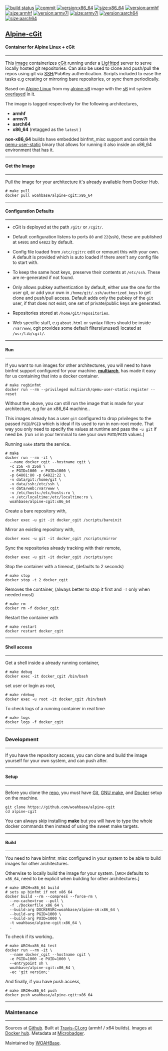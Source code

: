 [![build status][251]][232] [![commit][255]][231] [![version:x86_64][256]][235] [![size:x86_64][257]][235] [![version:armhf][258]][236] [![size:armhf][259]][236] [![version:armv7l][260]][237] [![size:armv7l][261]][237] [![version:aarch64][262]][238] [![size:aarch64][263]][238]

## [Alpine-cGit][234]
#### Container for Alpine Linux + cGit
---

This [image][233] containerizes [cGit][135] running under
a [LigHttpd][136] server to serve locally hosted git repositories.
Can also be used to clone and push/pull the repos using git via
[SSH][137]/PubKey authentication. Scripts included to ease the
tasks e.g creating or mirroring bare repositories, or sync them
periodically.

Based on [Alpine Linux][131] from my [alpine-s6][132] image with
the [s6][133] init system [overlayed][134] in it.

The image is tagged respectively for the following architectures,
* **armhf**
* **armv7l**
* **aarch64**
* **x86_64** (retagged as the `latest` )

**non-x86_64** builds have embedded binfmt_misc support and contain the
[qemu-user-static][105] binary that allows for running it also inside
an x86_64 environment that has it.

---
#### Get the Image
---

Pull the image for your architecture it's already available from
Docker Hub.

```
# make pull
docker pull woahbase/alpine-cgit:x86_64
```

---
#### Configuration Defaults
---

* cGit is deployed at the path `/git/` or `/cgit/`.

* Default configuration listens to ports `80` and `22`(ssh), these
  are published at `64801` and `64822` by default.

* Config file loaded from `/etc/cgitrc` edit or remount this with
  your own. A default is provided which is auto loaded if there
  aren't any config file to start with.

* To keep the same host keys, preserve their contents at `/etc/ssh`.
  These are re-generated if not found.

* Only allows pubkey authentication by default, either use the one
  for the user git, or add your own in
  `/home/git/.ssh/authorized_keys` to get clone and push/pull
  access. Default adds only the pubkey of the `git` user, if
  that does not exist, one set of private/public keys are
  generated.

* Repositories stored at `/home/git/repositories`.

* Web specific stuff, e.g `about.html` or syntax filters should be
  inside `/var/www`, cgit provides some default filters(unused)
  located at `/usr/lib/cgit/`.

---
#### Run
---

If you want to run images for other architectures, you will need
to have binfmt support configured for your machine. [**multiarch**][104],
has made it easy for us containing that into a docker container.

```
# make regbinfmt
docker run --rm --privileged multiarch/qemu-user-static:register --reset
```

Without the above, you can still run the image that is made for your
architecture, e.g for an x86_64 machine..

This images already has a user `git` configured to drop
privileges to the passed `PUID`/`PGID` which is ideal if its used
to run in non-root mode. That way you only need to specify the
values at runtime and pass the `-u git` if need be. (run `id`
in your terminal to see your own `PUID`/`PGID` values.)

Running `make` starts the service.

```
# make
docker run --rm -it \
  --name docker_cgit --hostname cgit \
  -c 256 -m 256m \
  -e PGID=1000 -e PUID=1000 \
  -p 64801:80 -p 64822:22 \
  -v data/git:/home/git \
  -v data/ssh:/etc/ssh \
  -v data/web:/var/www \
  -v /etc/hosts:/etc/hosts:ro \
  -v /etc/localtime:/etc/localtime:ro \
  woahbase/alpine-cgit:x86_64
```

Create a bare repository with,

```
docker exec -u git -it docker_cgit /scripts/bareinit
```

Mirror an existing repository with,

```
docker exec -u git -it docker_cgit /scripts/mirror
```

Sync the repositories already tracking with their remote,

```
docker exec -u git -it docker_cgit /scripts/sync
```

Stop the container with a timeout, (defaults to 2 seconds)

```
# make stop
docker stop -t 2 docker_cgit
```

Removes the container, (always better to stop it first and `-f`
only when needed most)

```
# make rm
docker rm -f docker_cgit
```

Restart the container with

```
# make restart
docker restart docker_cgit
```

---
#### Shell access
---

Get a shell inside a already running container,

```
# make debug
docker exec -it docker_cgit /bin/bash
```

set user or login as root,

```
# make rdebug
docker exec -u root -it docker_cgit /bin/bash
```

To check logs of a running container in real time

```
# make logs
docker logs -f docker_cgit
```

---
### Development
---

If you have the repository access, you can clone and
build the image yourself for your own system, and can push after.

---
#### Setup
---

Before you clone the [repo][231], you must have [Git][101], [GNU make][102],
and [Docker][103] setup on the machine.

```
git clone https://github.com/woahbase/alpine-cgit
cd alpine-cgit
```
You can always skip installing **make** but you will have to
type the whole docker commands then instead of using the sweet
make targets.

---
#### Build
---

You need to have binfmt_misc configured in your system to be able
to build images for other architectures.

Otherwise to locally build the image for your system.
[`ARCH` defaults to `x86_64`, need to be explicit when building
for other architectures.]

```
# make ARCH=x86_64 build
# sets up binfmt if not x86_64
docker build --rm --compress --force-rm \
  --no-cache=true --pull \
  -f ./Dockerfile_x86_64 \
  --build-arg DOCKERSRC=woahbase/alpine-s6:x86_64 \
  --build-arg PGID=1000 \
  --build-arg PUID=1000 \
  -t woahbase/alpine-cgit:x86_64 \
  .
```

To check if its working..

```
# make ARCH=x86_64 test
docker run --rm -it \
  --name docker_cgit --hostname cgit \
  -e PGID=1000 -e PUID=1000 \
  --entrypoint sh \
  woahbase/alpine-cgit:x86_64 \
  -ec 'git version;'
```

And finally, if you have push access,

```
# make ARCH=x86_64 push
docker push woahbase/alpine-cgit:x86_64
```

---
### Maintenance
---

Sources at [Github][106]. Built at [Travis-CI.org][107] (armhf / x64 builds). Images at [Docker hub][108]. Metadata at [Microbadger][109].

Maintained by [WOAHBase][204].

[101]: https://git-scm.com
[102]: https://www.gnu.org/software/make/
[103]: https://www.docker.com
[104]: https://hub.docker.com/r/multiarch/qemu-user-static/
[105]: https://github.com/multiarch/qemu-user-static/releases/
[106]: https://github.com/
[107]: https://travis-ci.org/
[108]: https://hub.docker.com/
[109]: https://microbadger.com/

[131]: https://alpinelinux.org/
[132]: https://hub.docker.com/r/woahbase/alpine-s6
[133]: https://skarnet.org/software/s6/
[134]: https://github.com/just-containers/s6-overlay
[135]: https://git.zx2c4.com/cgit/
[136]: https://www.lighttpd.net/
[137]: https://www.openssh.com/

[201]: https://github.com/woahbase
[202]: https://travis-ci.org/woahbase/
[203]: https://hub.docker.com/u/woahbase
[204]: https://woahbase.online/

[231]: https://github.com/woahbase/alpine-cgit
[232]: https://travis-ci.org/woahbase/alpine-cgit
[233]: https://hub.docker.com/r/woahbase/alpine-cgit
[234]: https://woahbase.online/#/images/alpine-cgit
[235]: https://microbadger.com/images/woahbase/alpine-cgit:x86_64
[236]: https://microbadger.com/images/woahbase/alpine-cgit:armhf
[237]: https://microbadger.com/images/woahbase/alpine-cgit:armv7l
[238]: https://microbadger.com/images/woahbase/alpine-cgit:aarch64

[251]: https://travis-ci.org/woahbase/alpine-cgit.svg?branch=master

[255]: https://images.microbadger.com/badges/commit/woahbase/alpine-cgit.svg

[256]: https://images.microbadger.com/badges/version/woahbase/alpine-cgit:x86_64.svg
[257]: https://images.microbadger.com/badges/image/woahbase/alpine-cgit:x86_64.svg

[258]: https://images.microbadger.com/badges/version/woahbase/alpine-cgit:armhf.svg
[259]: https://images.microbadger.com/badges/image/woahbase/alpine-cgit:armhf.svg

[260]: https://images.microbadger.com/badges/version/woahbase/alpine-cgit:armv7l.svg
[261]: https://images.microbadger.com/badges/image/woahbase/alpine-cgit:armv7l.svg

[262]: https://images.microbadger.com/badges/version/woahbase/alpine-cgit:aarch64.svg
[263]: https://images.microbadger.com/badges/image/woahbase/alpine-cgit:aarch64.svg
